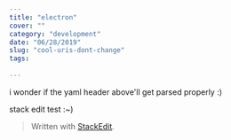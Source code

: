 ```yaml
---
title: "electron"
cover: ""
category: "development"
date: "06/28/2019"
slug: "cool-uris-dont-change"
tags:
	
---
```


i wonder if the yaml header above'll get parsed properly :) 

stack edit test :~) 

> Written with [StackEdit](https://stackedit.io/).


<!--stackedit_data:
eyJoaXN0b3J5IjpbMTM3MTYyOTU0Nl19
-->